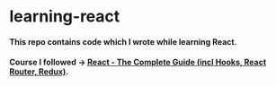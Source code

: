 # learning-react

#### This repo contains code which I wrote while learning React.

#### Course I followed -> [React - The Complete Guide (incl Hooks, React Router, Redux)](https://www.udemy.com/course/react-the-complete-guide-incl-redux/).
